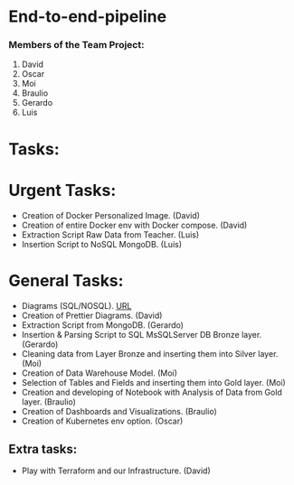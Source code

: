 # End-to-end-pipeline

### Members of the Team Project:
1. David
2. Oscar
3. Moi
4. Braulio
5. Gerardo
6. Luis

# Tasks:

# Urgent Tasks:
* Creation of Docker Personalized Image. (David)
* Creation of entire Docker env with Docker compose. (David)
* Extraction Script Raw Data from Teacher. (Luis)
* Insertion Script to NoSQL MongoDB. (Luis)

# General Tasks:
* Diagrams (SQL/NOSQL). [URL](https://lucid.app/lucidchart/ee34690f-7172-449a-80f3-de2d7002e1c3/edit?view_items=EPsPDx5t0L41%2CEPsPiBVdl89u%2CEPsPuXG9BhAP&invitationId=inv_915b0c61-eb64-47a8-9224-390d582777b2)
* Creation of Prettier Diagrams. (David)
* Extraction Script from MongoDB. (Gerardo)
* Insertion & Parsing Script to SQL MsSQLServer DB Bronze layer. (Gerardo)
* Cleaning data from Layer Bronze and inserting them into Silver layer. (Moi)
* Creation of Data Warehouse Model. (Moi)
* Selection of Tables and Fields and inserting them into Gold layer. (Moi)
* Creation and developing of Notebook with Analysis of Data from Gold layer. (Braulio)
* Creation of Dashboards and Visualizations. (Braulio)
* Creation of Kubernetes env option. (Oscar)

## Extra tasks:
* Play with Terraform and our Infrastructure. (David)
